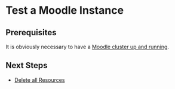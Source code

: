 # Test a Moodle Instance

## Prerequisites

It is obviously necessary to have a [Moodle cluster up and running](./Deploy.md).

## Next Steps

* [Delete all Resources](./Delete.md)

